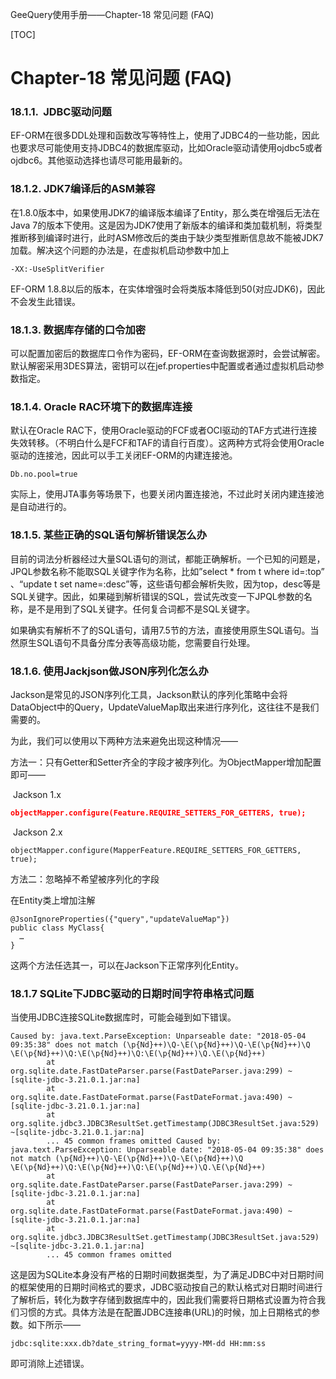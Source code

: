 GeeQuery使用手册——Chapter-18  常见问题 (FAQ)

[TOC]

# Chapter-18  常见问题 (FAQ)

### 18.1.1.   JDBC驱动问题

EF-ORM在很多DDL处理和函数改写等特性上，使用了JDBC4的一些功能，因此也要求尽可能使用支持JDBC4的数据库驱动，比如Oracle驱动请使用ojdbc5或者ojdbc6。其他驱动选择也请尽可能用最新的。

### 18.1.2.  JDK7编译后的ASM兼容

在1.8.0版本中，如果使用JDK7的编译版本编译了Entity，那么类在增强后无法在Java 7的版本下使用。这是因为JDK7使用了新版本的编译和类加载机制，将类型推断移到编译时进行，此时ASM修改后的类由于缺少类型推断信息故不能被JDK7加载。解决这个问题的办法是，在虚拟机启动参数中加上

~~~
-XX:-UseSplitVerifier
~~~

EF-ORM 1.8.8以后的版本，在实体增强时会将类版本降低到50(对应JDK6)，因此不会发生此错误。

### 18.1.3.  数据库存储的口令加密

可以配置加密后的数据库口令作为密码，EF-ORM在查询数据源时，会尝试解密。默认解密采用3DES算法，密钥可以在jef.properties中配置或者通过虚拟机启动参数指定。

### 18.1.4.  Oracle RAC环境下的数据库连接

默认在Oracle RAC下，使用Oracle驱动的FCF或者OCI驱动的TAF方式进行连接失效转移。（不明白什么是FCF和TAF的请自行百度）。这两种方式将会使用Oracle驱动的连接池，因此可以手工关闭EF-ORM的内建连接池。

~~~properties
Db.no.pool=true
~~~

实际上，使用JTA事务等场景下，也要关闭内置连接池，不过此时关闭内建连接池是自动进行的。

### 18.1.5.  某些正确的SQL语句解析错误怎么办

目前的词法分析器经过大量SQL语句的测试，都能正确解析。一个已知的问题是，JPQL参数名称不能取SQL关键字作为名称，比如”select * from t where id=:top” 、“update t set name=:desc”等，这些语句都会解析失败，因为top，desc等是SQL关键字。因此，如果碰到解析错误的SQL，尝试先改变一下JPQL参数的名称，是不是用到了SQL关键字。任何复合词都不是SQL关键字。

如果确实有解析不了的SQL语句，请用7.5节的方法，直接使用原生SQL语句。当然原生SQL语句不具备分库分表等高级功能，您需要自行处理。

### 18.1.6.  使用Jackjson做JSON序列化怎么办

Jackson是常见的JSON序列化工具，Jackson默认的序列化策略中会将DataObject中的Query，UpdateValueMap取出来进行序列化，这往往不是我们需要的。

为此，我们可以使用以下两种方法来避免出现这种情况——

方法一：只有Getter和Setter齐全的字段才被序列化。为ObjectMapper增加配置即可——

 Jackson 1.x

~~~json
objectMapper.configure(Feature.REQUIRE_SETTERS_FOR_GETTERS, true);
~~~

 Jackson 2.x

~~~
objectMapper.configure(MapperFeature.REQUIRE_SETTERS_FOR_GETTERS, true);
~~~

方法二：忽略掉不希望被序列化的字段

在Entity类上增加注解

~~~
@JsonIgnoreProperties({"query","updateValueMap"})
public class MyClass{
  …
}
~~~

这两个方法任选其一，可以在Jackson下正常序列化Entity。

### 18.1.7 SQLite下JDBC驱动的日期时间字符串格式问题

当使用JDBC连接SQLite数据库时，可能会碰到如下错误。

````
Caused by: java.text.ParseException: Unparseable date: "2018-05-04 09:35:38" does not match (\p{Nd}++)\Q-\E(\p{Nd}++)\Q-\E(\p{Nd}++)\Q \E(\p{Nd}++)\Q:\E(\p{Nd}++)\Q:\E(\p{Nd}++)\Q.\E(\p{Nd}++)
        at org.sqlite.date.FastDateParser.parse(FastDateParser.java:299) ~[sqlite-jdbc-3.21.0.1.jar:na]
        at org.sqlite.date.FastDateFormat.parse(FastDateFormat.java:490) ~[sqlite-jdbc-3.21.0.1.jar:na]
        at org.sqlite.jdbc3.JDBC3ResultSet.getTimestamp(JDBC3ResultSet.java:529) ~[sqlite-jdbc-3.21.0.1.jar:na]
        ... 45 common frames omitted Caused by: java.text.ParseException: Unparseable date: "2018-05-04 09:35:38" does not match (\p{Nd}++)\Q-\E(\p{Nd}++)\Q-\E(\p{Nd}++)\Q \E(\p{Nd}++)\Q:\E(\p{Nd}++)\Q:\E(\p{Nd}++)\Q.\E(\p{Nd}++)
        at org.sqlite.date.FastDateParser.parse(FastDateParser.java:299) ~[sqlite-jdbc-3.21.0.1.jar:na]
        at org.sqlite.date.FastDateFormat.parse(FastDateFormat.java:490) ~[sqlite-jdbc-3.21.0.1.jar:na]
        at org.sqlite.jdbc3.JDBC3ResultSet.getTimestamp(JDBC3ResultSet.java:529) ~[sqlite-jdbc-3.21.0.1.jar:na]
        ... 45 common frames omitted 

````

这是因为SQLite本身没有严格的日期时间数据类型，为了满足JDBC中对日期时间的框架使用的日期时间格式的要求，JDBC驱动按自己的默认格式对日期时间进行了解析后，转化为数字存储到数据库中的，因此我们需要将日期格式设置为符合我们习惯的方式。具体方法是在配置JDBC连接串(URL)的时候，加上日期格式的参数。如下所示——

```
jdbc:sqlite:xxx.db?date_string_format=yyyy-MM-dd HH:mm:ss
```

即可消除上述错误。



